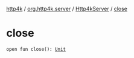 [http4k](../../index.md) / [org.http4k.server](../index.md) / [Http4kServer](index.md) / [close](./close.md)

# close

`open fun close(): `[`Unit`](https://kotlinlang.org/api/latest/jvm/stdlib/kotlin/-unit/index.html)